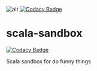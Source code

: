 ![alt](https://travis-ci.org/alexagc/scala-sandbox.svg?branch=master) [![Codacy Badge](https://api.codacy.com/project/badge/Grade/6e7178fbd11c4dab8d295e9066df895e)](https://www.codacy.com/app/alexcanal/scala-sandbox?utm_source=github.com&amp;utm_medium=referral&amp;utm_content=alexagc/scala-sandbox&amp;utm_campaign=Badge_Grade)

# scala-sandbox

[![Codacy Badge](https://api.codacy.com/project/badge/Grade/6e7178fbd11c4dab8d295e9066df895e)](https://www.codacy.com/app/alexcanal/scala-sandbox?utm_source=github.com&utm_medium=referral&utm_content=alexagc/scala-sandbox&utm_campaign=badger)

Scala sandbox for do funny things
